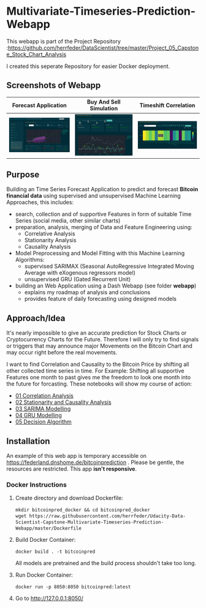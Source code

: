 # Multivariate-Timeseries-Prediction-Webapp
This webapp is part of the Project Repository :https://github.com/herrfeder/DataScientist/tree/master/Project_05_Capstone_Stock_Chart_Analysis

I created this seperate Repository for easier Docker deployment.

## Screenshots of Webapp

| Forecast Application | Buy And Sell Simulation | Timeshift Correlation |
|--------------------------------------|--------------------------------------|--------------------------------------|
| ![](https://github.com/herrfeder/DataScientist/raw/master/Project_05_Capstone_Stock_Chart_Analysis/images/forecast_full_view.png) | ![](https://github.com/herrfeder/DataScientist/raw/master/Project_05_Capstone_Stock_Chart_Analysis/images/buy_and_sell_sim.png) | ![](https://github.com/herrfeder/DataScientist/raw/master/Project_05_Capstone_Stock_Chart_Analysis/images/corr_timeshift.png) |

## Purpose

Building an Time Series Forecast Application to predict and forecast __Bitcoin financial data__
using supervised and unsupervised Machine Learning Approaches, this includes:
  * search, collection and of supportive Features in form of suitable Time Series (social media, other similar charts)
  * preparation, analysis, merging of Data and Feature Engineering using:
    * Correlative Analysis
    * Stationarity Analysis
    * Causality Analysis
  * Model Preprocessing and Model Fitting with this Machine Learning Algorithms:
    * supervised SARIMAX (Seasonal AutoRegressive Integrated Moving Average with eXogenous regressors model)
    * unsupervised GRU (Gated Recurrent Unit)
  * building an Web Application using a Dash Webapp (see folder __webapp__)
    * explains my roadmap of analysis and conclusions
    * provides feature of daily forecasting using designed models
  

## Approach/Idea

It's nearly impossible to give an accurate prediction for Stock Charts or Cryptocurrency Charts for the Future.
Therefore I will only try to find signals or triggers that may announce major Movements on the Bitcoin Chart and may occur
right before the real movements.

I want to find Correlation and Causality to the Bitcoin Price by shifting all other collected time series in time.
For Example: Shifting all supportive Features one month to past gives me the freedom to look one month into the future for forcasting.
These notebooks will show my course of action:

  * [01 Correlation Analysis](https://github.com/herrfeder/DataScientist/blob/master/Project_05_Capstone_Stock_Chart_Analysis/01_corr_analysis.ipynb)
  * [02 Stationarity and Causality Analysis](https://github.com/herrfeder/DataScientist/blob/master/Project_05_Capstone_Stock_Chart_Analysis/stationarity_causality_analysis.ipynb)
  * [03 SARIMA Modelling](https://github.com/herrfeder/DataScientist/blob/master/Project_05_Capstone_Stock_Chart_Analysis/03_1_model_ARIMAX.ipynb)
  * [04 GRU Modelling](https://github.com/herrfeder/DataScientist/blob/master/Project_05_Capstone_Stock_Chart_Analysis/04_model_GRU.ipynb)
  * [05 Decision Algorithm](https://github.com/herrfeder/DataScientist/blob/master/Project_05_Capstone_Stock_Chart_Analysis/05_decision_algorithm.ipynb)
  
## Installation

An example of this web app is temporary accessible on https://federland.dnshome.de/bitcoinprediction .
Please be gentle, the resources are restricted. This app __isn't responsive__.

### Docker Instructions

1. Create directory and download Dockerfile:
    ```
    mkdir bitcoinpred_docker && cd bitcoinpred_docker
    wget https://raw.githubusercontent.com/herrfeder/Udacity-Data-Scientist-Capstone-Multivariate-Timeseries-Prediction-Webapp/master/Dockerfile
    ```

2. Build Docker Container:
    ```
    docker build . -t bitcoinpred
    ```
    
    All models are pretrained and the build process shouldn't take too long.
    
3. Run Docker Container:
    ```
    docker run -p 8050:8050 bitcoinpred:latest
    ```

4. Go to http://127.0.0.1:8050/
